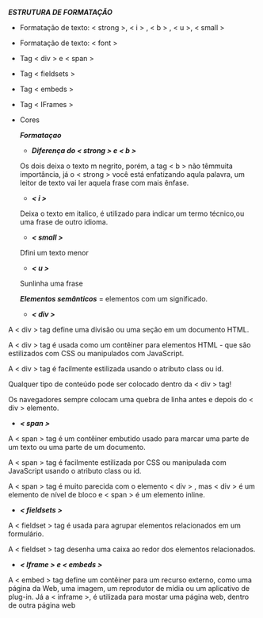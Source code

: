 ***_ESTRUTURA DE FORMATAÇÃO_***

- Formatação de texto: < strong >, < i > , < b > , < u >, < small >
- Formatação de texto: < font >
- Tag < div > e < span >
- Tag < fieldsets >
- Tag < embeds >
- Tag < IFrames >
- Cores
  
  ***Formataçao***

  - ***Diferença do < strong > e < b >***
  
  Os dois deixa o texto m negrito, porém, a tag < b > não têmmuita importância, já o < strong > você está enfatizando aqula palavra, um leitor de texto vai ler aquela frase com mais ênfase.

  - ***< i >***
  
  Deixa o texto em italico, é utilizado para indicar um termo técnico,ou uma frase de outro idioma.

  - ***< small >***
  
  Dfini um texto menor

  - ***< u >***
  
  Sunlinha uma frase
  
  ***Elementos semânticos*** = elementos com um significado.

  - ***< div >***
  
A < div > tag define uma divisão ou uma seção em um documento HTML.

A < div > tag é usada como um contêiner para elementos HTML - que são estilizados com CSS ou manipulados com JavaScript.

A < div > tag é facilmente estilizada usando o atributo class ou id.

Qualquer tipo de conteúdo pode ser colocado dentro da < div > tag! 

Os navegadores sempre colocam uma quebra de linha antes e depois do < div > elemento.

- ***< span >***
  
A < span > tag é um contêiner embutido usado para marcar uma parte de um texto ou uma parte de um documento.

A < span > tag é facilmente estilizada por CSS ou manipulada com JavaScript usando o atributo class ou id.

A < span > tag é muito parecida com o elemento < div > , mas < div > é um elemento de nível de bloco e < span > é um elemento inline.

- ***< fieldsets >***

A < fieldset > tag é usada para agrupar elementos relacionados em um formulário.

A < fieldset > tag desenha uma caixa ao redor dos elementos relacionados. 
  
- ***< Iframe > e < embeds >***

A < embed > tag define um contêiner para um recurso externo, como uma página da Web, uma imagem, um reprodutor de mídia ou um aplicativo de plug-in. Já a < inframe >, é utilizada para mostar uma página web, dentro de outra página web



